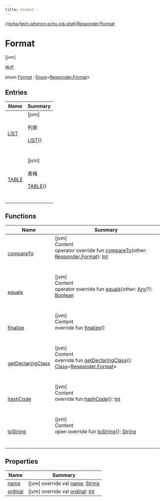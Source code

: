 ```yaml
---
title: Format -
---
```

//[echo](../../../index.md)/[tech.whence.echo.job.shell](../../index.md)/[Responder](../index.md)/[Format](index.md)



# Format  
 [jvm] 

格式

enum [Format](index.md) : [Enum](https://kotlinlang.org/api/latest/jvm/stdlib/kotlin/-enum/index.html)<[Responder.Format](index.md)>    


## Entries  
  
|  Name|  Summary| 
|---|---|
| [LIST](-l-i-s-t/index.md)|  [jvm] <br><br>列表<br><br>[LIST](-l-i-s-t/index.md)()  <br>  <br>   <br>
| [TABLE](-t-a-b-l-e/index.md)|  [jvm] <br><br>表格<br><br>[TABLE](-t-a-b-l-e/index.md)()  <br>  <br>   <br>


## Functions  
  
|  Name|  Summary| 
|---|---|
| [compareTo](-t-a-b-l-e/index.md#kotlin/Enum/compareTo/#tech.whence.echo.job.shell.Responder.Format/PointingToDeclaration/)| [jvm]  <br>Content  <br>operator override fun [compareTo](-t-a-b-l-e/index.md#kotlin/Enum/compareTo/#tech.whence.echo.job.shell.Responder.Format/PointingToDeclaration/)(other: [Responder.Format](index.md)): [Int](https://kotlinlang.org/api/latest/jvm/stdlib/kotlin/-int/index.html)  <br><br><br>
| [equals](../../../tech.whence.echo.webclient.response/-response-mocker/-purpose/-p-a-r-s-e-d/index.md#kotlin/Enum/equals/#kotlin.Any?/PointingToDeclaration/)| [jvm]  <br>Content  <br>operator override fun [equals](../../../tech.whence.echo.webclient.response/-response-mocker/-purpose/-p-a-r-s-e-d/index.md#kotlin/Enum/equals/#kotlin.Any?/PointingToDeclaration/)(other: [Any](https://kotlinlang.org/api/latest/jvm/stdlib/kotlin/-any/index.html)?): [Boolean](https://kotlinlang.org/api/latest/jvm/stdlib/kotlin/-boolean/index.html)  <br><br><br>
| [finalize](../../../tech.whence.echo.webclient.response/-response-mocker/-purpose/-p-a-r-s-e-d/index.md#kotlin/Enum/finalize/#/PointingToDeclaration/)| [jvm]  <br>Content  <br>override fun [finalize](../../../tech.whence.echo.webclient.response/-response-mocker/-purpose/-p-a-r-s-e-d/index.md#kotlin/Enum/finalize/#/PointingToDeclaration/)()  <br><br><br>
| [getDeclaringClass](../../../tech.whence.echo.webclient.response/-response-mocker/-purpose/-p-a-r-s-e-d/index.md#kotlin/Enum/getDeclaringClass/#/PointingToDeclaration/)| [jvm]  <br>Content  <br>override fun [getDeclaringClass](../../../tech.whence.echo.webclient.response/-response-mocker/-purpose/-p-a-r-s-e-d/index.md#kotlin/Enum/getDeclaringClass/#/PointingToDeclaration/)(): [Class](https://docs.oracle.com/javase/8/docs/api/java/lang/Class.html)<[Responder.Format](index.md)>  <br><br><br>
| [hashCode](../../../tech.whence.echo.webclient.response/-response-mocker/-purpose/-p-a-r-s-e-d/index.md#kotlin/Enum/hashCode/#/PointingToDeclaration/)| [jvm]  <br>Content  <br>override fun [hashCode](../../../tech.whence.echo.webclient.response/-response-mocker/-purpose/-p-a-r-s-e-d/index.md#kotlin/Enum/hashCode/#/PointingToDeclaration/)(): [Int](https://kotlinlang.org/api/latest/jvm/stdlib/kotlin/-int/index.html)  <br><br><br>
| [toString](../../../tech.whence.echo.webclient.response/-response-mocker/-purpose/-p-a-r-s-e-d/index.md#kotlin/Enum/toString/#/PointingToDeclaration/)| [jvm]  <br>Content  <br>open override fun [toString](../../../tech.whence.echo.webclient.response/-response-mocker/-purpose/-p-a-r-s-e-d/index.md#kotlin/Enum/toString/#/PointingToDeclaration/)(): [String](https://kotlinlang.org/api/latest/jvm/stdlib/kotlin/-string/index.html)  <br><br><br>


## Properties  
  
|  Name|  Summary| 
|---|---|
| [name](index.md#tech.whence.echo.job.shell/Responder.Format/name/#/PointingToDeclaration/)|  [jvm] override val [name](index.md#tech.whence.echo.job.shell/Responder.Format/name/#/PointingToDeclaration/): [String](https://kotlinlang.org/api/latest/jvm/stdlib/kotlin/-string/index.html)   <br>
| [ordinal](index.md#tech.whence.echo.job.shell/Responder.Format/ordinal/#/PointingToDeclaration/)|  [jvm] override val [ordinal](index.md#tech.whence.echo.job.shell/Responder.Format/ordinal/#/PointingToDeclaration/): [Int](https://kotlinlang.org/api/latest/jvm/stdlib/kotlin/-int/index.html)   <br>

